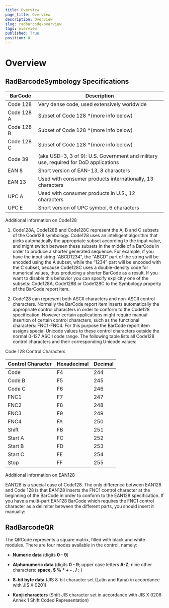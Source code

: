 ```yaml
---
title: Overview
page_title: Overview
description: Overview
slug: radbarcode-overview
tags: overview
published: True
position: 0
---
```


# Overview

## RadBarcodeSymbology Specifications
|BarCode	|Description|
|-----------|-----------|
|Code 128	|Very dense code, used extensively worldwide|
|Code 128 A	|Subset of Code 128  *(more info below)|
|Code 128 B	|Subset of Code 128  *(more info below)|
|Code 128 C	|Subset of Code 128  *(more info below)|
|Code 39	|(aka USD-3, 3 of 9): U.S. Government and military use, required for DoD applications|
|EAN 8	    |Short version of EAN-13, 8 characters|
|EAN 13	    |Used with consumer products internationally, 13 characters|
|UPC A	    |Used with consumer products in U.S., 12 characters|
|UPC E	    |Short version of UPC symbol, 6 characters|

Additional information on Code128

1. Code128A, Code128B and Code128C represent the A, B and C subsets of the Code128 symbology. Code128 uses an intelligent algorithm that picks automatically the appropriate subset according to the input value, and might switch between these subsets in the middle of a BarCode in order to produce a shorter generated sequence. For example, if you have the input string “ABCD1234”, the “ABCD” part of the string will be encoded using the A subset, while the “1234” part will be encoded with the C subset, because Code128C uses a double-density code for numerical values, thus producing a shorter BarCode as a result. If you want to disable this behavior you can specify explicitly one of the subsets: Code128A, Code128B or Code128C to the Symbology property of the BarCode report item.

1. Code128 can represent both ASCII characters and non-ASCII control characters. Normally the BarCode report item inserts automatically the appropriate control characters in order to conform to the Code128 specification. However certain applications might require manual insertion of certain control characters, such as the functional characters: FNC1-FNC4. For this purpose the BarCode report item assigns special Unicode values to these control characters outside the normal 0-127 ASCII code range. The following table lists all Code128 control characters and their corresponding Unicode values:

Code 128 Control Characters

|Control Character|Hexadecimal|Decimal|
|-----------------|-----------|-------|
|Code|F4|244|
|Code B|F5|245|
|Code C|F6|246|
|FNC1|F7|247|
|FNC2|F8|248|
|FNC3|F9|249|
|FNC4|FA|250|
|Shift|FB|251|
|Start A|FC|252|
|Start B|FD|253|
|Start C|FE|254|
|Stop|FF|255|


Additional information on EAN128

EAN128 is a special case of Code128. The only difference between EAN128 and Code 128 is that EAN128 inserts the FNC1 control character at the beginning of the BarCode in order to conform to the EAN128 specification. If you have a multi-part EAN128 BarCode which requires the FNC1 control character as a delimiter between the different parts, you should insert it manually:

## RadBarcodeQR

The QRCode represents a square matrix, filled with black and white modules. There are four modes available in the control, namely:


* __Numeric data__ (digits __0 - 9__)

* __Alphanumeric data__ (digits __0 - 9__; upper case letters __A-Z__; nine other characters: __space, $ % * + - . / :__ )

* __8-bit byte data__ (JIS 8-bit character set (Latin and Kana) in accordance with JIS X 0201)

* __Kanji characters__ (Shift JIS character set in accordance with JIS X 0208 Annex 1 Shift Coded Representation)
